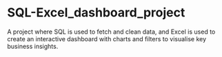 # SQL-Excel_dashboard_project
A project where SQL is used to fetch and clean data, and Excel is used to create an interactive dashboard with charts and filters to visualise key business insights.
